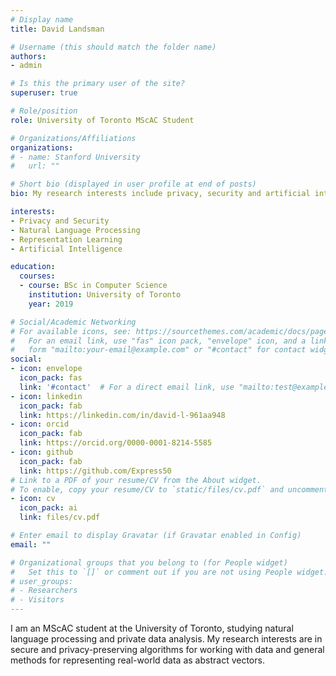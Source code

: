 ```yaml
---
# Display name
title: David Landsman

# Username (this should match the folder name)
authors:
- admin

# Is this the primary user of the site?
superuser: true

# Role/position
role: University of Toronto MScAC Student

# Organizations/Affiliations
organizations:
# - name: Stanford University
#   url: ""

# Short bio (displayed in user profile at end of posts)
bio: My research interests include privacy, security and artificial intelligence.

interests:
- Privacy and Security
- Natural Language Processing
- Representation Learning
- Artificial Intelligence

education:
  courses:
  - course: BSc in Computer Science
    institution: University of Toronto
    year: 2019

# Social/Academic Networking
# For available icons, see: https://sourcethemes.com/academic/docs/page-builder/#icons
#   For an email link, use "fas" icon pack, "envelope" icon, and a link in the
#   form "mailto:your-email@example.com" or "#contact" for contact widget.
social:
- icon: envelope
  icon_pack: fas
  link: '#contact'  # For a direct email link, use "mailto:test@example.org".
- icon: linkedin
  icon_pack: fab
  link: https://linkedin.com/in/david-l-961aa948
- icon: orcid
  icon_pack: fab
  link: https://orcid.org/0000-0001-8214-5585
- icon: github
  icon_pack: fab
  link: https://github.com/Express50
# Link to a PDF of your resume/CV from the About widget.
# To enable, copy your resume/CV to `static/files/cv.pdf` and uncomment the lines below.
- icon: cv
  icon_pack: ai
  link: files/cv.pdf

# Enter email to display Gravatar (if Gravatar enabled in Config)
email: ""

# Organizational groups that you belong to (for People widget)
#   Set this to `[]` or comment out if you are not using People widget.
# user_groups:
# - Researchers
# - Visitors
---
```


I am an MScAC student at the University of Toronto, studying natural language processing and private data analysis. My research interests are in secure and privacy-preserving algorithms for working with data and general methods for representing real-world data as abstract vectors.
